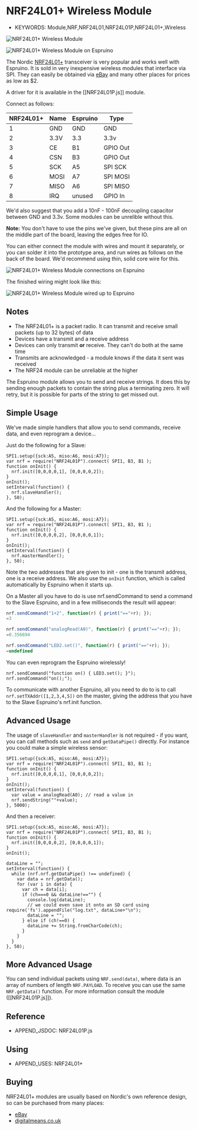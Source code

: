 <!--- Copyright (c) 2013 Gordon Williams, Pur3 Ltd. See the file LICENSE for copying permission. -->
NRF24L01+ Wireless Module
======================

* KEYWORDS: Module,NRF,NRF24L01,NRF24L01P,NRF24L01+,Wireless

![NRF24L01+ Wireless Module](NRF24L01P/module.jpg)

![NRF24L01+ Wireless Module on Espruino](NRF24L01P/espruino_front.jpg)

The Nordic [NRF24L01+](http://www.nordicsemi.com/eng/Products/2.4GHz-RF/nRF24L01P) transceiver is very popular and works well with Espruino. It is sold in very inexpensive wireless modules that interface via SPI. They can easily be obtained via [eBay](http://www.ebay.com/sch/i.html?_nkw=NRF24L01%2B) and many other places for prices as low as $2.

A driver for it is available in the [[NRF24L01P.js]] module.

Connect as follows:

| NRF24L01+ | Name |  Espruino  | Type |
|-----------|------|------------| ---- |
| 1 | GND       | GND        | GND |
| 2 | 3.3V      | 3.3        | 3.3v |
| 3 | CE        | B1         | GPIO Out |
| 4 | CSN       | B3         | GPIO Out |
| 5 | SCK       | A5         | SPI SCK |
| 6 | MOSI      | A7         | SPI MOSI |
| 7 | MISO      | A6         | SPI MISO |
| 8 | IRQ       | unused     | GPIO In |

We'd also suggest that you add a 10nF - 100nF decoupling capacitor between GND and 3.3v. Some modules can be unrelible without this.

**Note:** You don't have to use the pins we've given, but these pins are all on the middle part of the board, leaving the edges free for IO.

You can either connect the module with wires and mount it separately, or you can solder it into the prototype area, and run wires as follows on the back of the board. We'd recommend using thin, solid core wire for this.

![NRF24L01+ Wireless Module connections on Espruino](NRF24L01P/espruino_wiring.jpg)

The finished wiring might look like this:

![NRF24L01+ Wireless Module wired up to Espruino](NRF24L01P/espruino_back.jpg)

Notes
-----

* The NRF24L01+ is a packet radio. It can transmit and receive small packets (up to 32 bytes) of data
* Devices have a transmit and a receive address
* Devices can only transmit **or** receive. They can't do both at the same time
* Transmits are acknowledged - a module knows if the data it sent was received
* The NRF24 module can be unreliable at the higher 

The Espruino module allows you to send and receive strings. It does this by sending enough packets to contain the string plus a terminating zero. It will retry, but it is possible for parts of the string to get missed out.

Simple Usage
-----------

We've made simple handlers that allow you to send commands, receive data, and even reprogram a device...

Just do the following for a Slave:

```
SPI1.setup({sck:A5, miso:A6, mosi:A7});
var nrf = require("NRF24L01P").connect( SPI1, B3, B1 );
function onInit() {
  nrf.init([0,0,0,0,1], [0,0,0,0,2]);
}
onInit();
setInterval(function() {
  nrf.slaveHandler();
}, 50);
```

And the following for a Master:

```
SPI1.setup({sck:A5, miso:A6, mosi:A7});
var nrf = require("NRF24L01P").connect( SPI1, B3, B1 );
function onInit() {
  nrf.init([0,0,0,0,2], [0,0,0,0,1]);
}
onInit();
setInterval(function() {
  nrf.masterHandler();
}, 50);
```

Note the two addresses that are given to init - one is the transmit address, one is a receive address. We also use the ```onInit``` function, which is called automatically by Espruino when it starts up.

On a Master all you have to do is use nrf.sendCommand to send a command to the Slave Espruino, and in a few milliseconds the result will appear:

```JavaScript
nrf.sendCommand("1+2", function(r) { print("=="+r); });
=3

nrf.sendCommand("analogRead(A0)", function(r) { print("=="+r); });
=0.356694

nrf.sendCommand("LED2.set()", function(r) { print("=="+r); });
=undefined
```

You can even reprogram the Espruino wirelessly!

```
nrf.sendCommand("function on() { LED3.set(); }");
nrf.sendCommand("on();");
```

To communicate with another Espruino, all you need to do to is to call ```nrf.setTXAddr([1,2,3,4,5])``` on the master, giving the address that you have to the Slave Espruino's nrf.init function.

Advanced Usage
------------

The usage of ```slaveHandler``` and ```masterHandler``` is not required - if you want, you can call methods such as ```send``` and ```getDataPipe()``` directly. For instance you could make a simple wireless sensor:

```
SPI1.setup({sck:A5, miso:A6, mosi:A7});
var nrf = require("NRF24L01P").connect( SPI1, B3, B1 );
function onInit() {
  nrf.init([0,0,0,0,1], [0,0,0,0,2]);
}
onInit();
setInterval(function() {
  var value = analogRead(A0); // read a value in
  nrf.sendString(""+value);
}, 5000);
```

And then a receiver:

```
SPI1.setup({sck:A5, miso:A6, mosi:A7});
var nrf = require("NRF24L01P").connect( SPI1, B3, B1 );
function onInit() {
  nrf.init([0,0,0,0,2], [0,0,0,0,1]);
}
onInit();

dataLine = "";
setInterval(function() {
  while (nrf.nrf.getDataPipe() !== undefined) {
    var data = nrf.getData();
    for (var i in data) {
      var ch = data[i];
      if (ch===0 && dataLine!=="") {
        console.log(dataLine);
        // we could even save it onto an SD card using require('fs').appendFile("log.txt", dataLine+"\n");
        dataLine = "";
      } else if (ch!==0) {
        dataLine += String.fromCharCode(ch);
      }
    }
  }
}, 50);
```

More Advanced Usage
-----------------

You can send individual packets using ```NRF.send(data)```, where data is an array of numbers of length ```NRF.PAYLOAD```. To receive you can use the same ```NRF.getData()``` function. For more information consult the module ([[NRF24L01P.js]]).

Reference
--------------
 
* APPEND_JSDOC: NRF24L01P.js

Using 
-----

* APPEND_USES: NRF24L01+

Buying
-----

NRF24L01+ modules are usually based on Nordic's own reference design, so can be purchased from many places:

* [eBay](http://www.ebay.com/sch/i.html?_nkw=NRF24L01%2B)
* [digitalmeans.co.uk](https://digitalmeans.co.uk/shop/index.php?route=product/search&tag=nrf24l01)
